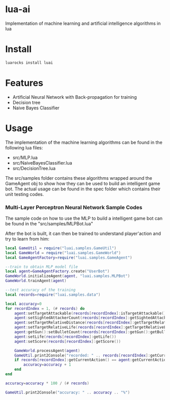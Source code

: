 # lua-ai
Implementation of machine learning and artificial intelligence algorithms in lua

# Install

```bash
luarocks install luai
```

# Features

* Artificial Neural Network with Back-propagation for training
* Decision tree
* Naive Bayes Classifier

# Usage

The implementation of the machine learning algorithms can be found in the following lua files:

* src/MLP.lua
* src/NaiveBayesClassifier.lua
* src/DecisionTree.lua

The src/samples folder contains these algorithms wrapped around the GameAgent obj to show how they can be
used to build an intelligent game bot. The actual usage can be found in the spec folder which contains their
unit testing codes.

### Multi-Layer Perceptron Neural Network Sample Codes

The sample code on how to use the MLP to build a intelligent game bot can be found in the "src/samples/MLPBot.lua"

After the bot is built, it can then be trained to understand player'action and try to learn from him:


```lua
local GameUtil = require("luai.samples.GameUtil")
local GameWorld = require("luai.samples.GameWorld")
local GameAgentFactory=require("luai.samples.GameAgent")

--train to obtain MLP model file
local agent=GameAgentFactory.create("UserBot")
GameWorld.initializeAgent(agent, "luai.samples.MLPBot")
GameWorld.trainAgent(agent)

--test accuracy of the training
local records=require("luai.samples.data")

local accuracy=0
for recordIndex = 1, (# records) do
    agent:setTargetAttackable(records[recordIndex]:isTargetAttackable())
    agent:setSightedAttackerCount(records[recordIndex]:getSightedAttackerCount())
    agent:setTargetRelativeDistance(records[recordIndex]:getTargetRelativeDistance())
    agent:setTargetRelativeLife(records[recordIndex]:getTargetRelativeLife())
    agent:getGun():setBulletCount(records[recordIndex]:getGun():getBulletCount())
    agent:setLife(records[recordIndex]:getLife())
    agent:setScore(records[recordIndex]:getScore())

    GameWorld.processAgent(agent)
    GameUtil.print2Console("recorded: " .. records[recordIndex]:getCurrentAction() .. "\tpredicted: " .. agent:getCurrentAction())
    if records[recordIndex]:getCurrentAction() == agent:getCurrentAction() then
        accuracy=accuracy + 1
    end
end

accuracy=accuracy * 100 / (# records)

GameUtil.print2Console("accuracy: " .. accuracy .. "%")
```